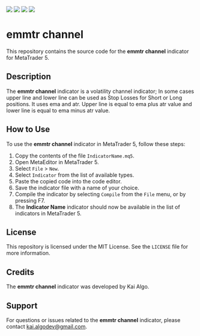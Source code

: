 <br/><br/>
<img src="https://badgen.net/badge/platform/mt5/orange"/>
<img src="https://badgen.net/badge/category/indicator/blue"/>
<img src="https://badgen.net/badge/name/emmtr-channel/red"/>
<img src="https://badgen.net/badge/language/MQL5/black"/>

# emmtr channel

This repository contains the source code for the **emmtr channel** indicator for MetaTrader 5.

## Description

The **emmtr channel** indicator is a volatility channel indicator; In some cases upper line and lower line can be used as Stop Losses for Short or Long positions. It uses ema and atr. Upper line is equal to ema plus atr value and lower line is equal to ema minus atr value.

## How to Use

To use the **emmtr channel** indicator in MetaTrader 5, follow these steps:

1. Copy the contents of the file `IndicatorName.mq5`.
2. Open MetaEditor in MetaTrader 5.
3. Select `File` > `New`.
4. Select `Indicator` from the list of available types.
5. Paste the copied code into the code editor.
6. Save the indicator file with a name of your choice.
7. Compile the indicator by selecting `Compile` from the `File` menu, or by pressing F7.
8. The **Indicator Name** indicator should now be available in the list of indicators in MetaTrader 5.

## License

This repository is licensed under the MIT License. See the `LICENSE` file for more information.

## Credits

The **emmtr channel** indicator was developed by Kai Algo.

## Support

For questions or issues related to the **emmtr channel** indicator, please contact <a href="kai.algodev@gmail.com">kai.algodev@gmail.com</a>.
